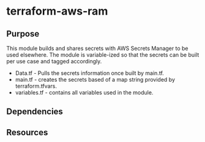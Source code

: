 # **terraform-aws-ram**

## Purpose

This module builds and shares secrets with AWS Secrets Manager to be used elsewhere. The module is variable-ized so that the secrets can be built per use case and tagged accordingly. 

- Data.tf - Pulls the secrets information once built by main.tf. 
- main.tf - creates the secrets based of a map string provided by terraform.tfvars.
- variables.tf - contains all variables used in the module. 

## Dependencies

## Resources
